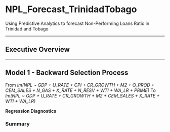 # NPL_Forecast_TrinidadTobago
Using Predictive Analytics to forecast Non-Performing Loans Ratio in Trinidad and Tobago

----------------------------------------------------------------------------------------
## Executive Overview








---------------------------------------------------------------------------------------
## Model 1 - Backward Selection Process
From _lm(NPL ~ GDP + U_RATE + CPI + CR_GROWTH + M2 + O_PROD + CEM_SALES + N_GAS + X_RATE + N_RESV + WTI + WA_LR + PRIME)_ 
To   _lm(NPL ~ GDP + U_RATE + CR_GROWTH + M2 + CEM_SALES + X_RATE + WTI + WA_LR)_



**Regression Diagnostics**

### Summary
![]()
